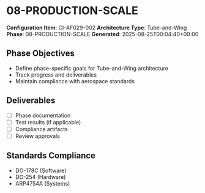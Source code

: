 # 08-PRODUCTION-SCALE

**Configuration Item**: CI-AF029-002
**Architecture Type**: Tube-and-Wing
**Phase**: 08-PRODUCTION-SCALE
**Generated**: 2025-08-25T00:04:40+00:00

## Phase Objectives
- Define phase-specific goals for Tube-and-Wing architecture
- Track progress and deliverables
- Maintain compliance with aerospace standards

## Deliverables
- [ ] Phase documentation
- [ ] Test results (if applicable)
- [ ] Compliance artifacts
- [ ] Review approvals

## Standards Compliance
- DO-178C (Software)
- DO-254 (Hardware)
- ARP4754A (Systems)
